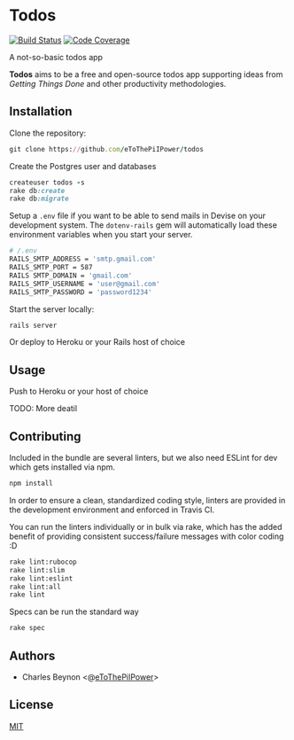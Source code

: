 # Todos

[![Build Status][travis-badge]][travis-status]
[![Code Coverage][codecov-badge]][codecov-status]

A not-so-basic todos app

**Todos** aims to be a free and open-source todos app supporting ideas from
_Getting Things Done_ and other productivity methodologies.

## Installation

Clone the repository:

```ruby
git clone https://github.com/eToThePiIPower/todos
```

Create the Postgres user and databases

```ruby
createuser todos -s
rake db:create
rake db:migrate
```

Setup a `.env` file if you want to be able to send mails in Devise on your
development system. The `dotenv-rails` gem will automatically load these
environment variables when you start your server.

```sh
# /.env
RAILS_SMTP_ADDRESS = 'smtp.gmail.com'
RAILS_SMTP_PORT = 587
RAILS SMTP_DOMAIN = 'gmail.com'
RAILS_SMTP_USERNAME = 'user@gmail.com'
RAILS_SMTP_PASSWORD = 'password1234'
```

Start the server locally:

```ruby
rails server
```

Or deploy to Heroku or your Rails host of choice

## Usage

Push to Heroku or your host of choice

TODO: More deatil

## Contributing

Included in the bundle are several linters, but we also need
ESLint for dev which gets installed via npm.

```sh
npm install
```

In order to ensure a clean, standardized coding style, linters are provided
in the development environment and enforced in Travis CI.

You can run the linters individually or in bulk via rake, which
has the added benefit of providing consistent success/failure
messages with color coding :D

```sh
rake lint:rubocop
rake lint:slim
rake lint:eslint
rake lint:all
rake lint
```

Specs can be run the standard way

```sh
rake spec
```

## Authors

*   Charles Beynon &lt;@[eToThePiIPower][cb]>

## License

[MIT][license]

<!-- Definitions -->

[cb]: https://github.com/eToThePiIPower "Charles Beynon"

[codecov-badge]: https://img.shields.io/codecov/c/github/eToThePiIPower/todos.svg

[codecov-status]: https://codecov.io/gh/eToThePiIPower/todos

[license]: LICENSE.txt

[travis-badge]: https://img.shields.io/travis/eToThePiIPower/todos.svg

[travis-status]: https://travis-ci.org/eToThePiIPower/todos "Todos on Travis CI"
